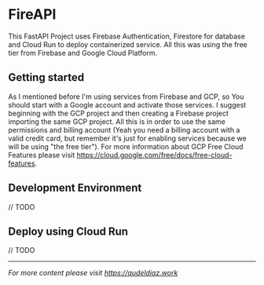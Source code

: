# FireAPI

This FastAPI Project uses Firebase Authentication, Firestore for database and Cloud Run to deploy containerized service.
All this was using the free tier from Firebase and Google Cloud Platform.

## Getting started

As I mentioned before I'm using services from Firebase and GCP, so You should start with a Google account and activate
those services. I suggest beginning with the GCP project and then creating a Firebase project importing the same GCP
project. All this is in order to use the same permissions and billing account (Yeah you need a billing account with a
valid credit card, but remember it's just for enabling services because we will be using "the free tier").
For more information about GCP Free Cloud Features please visit https://cloud.google.com/free/docs/free-cloud-features.

## Development Environment

// TODO

## Deploy using Cloud Run

// TODO

___
*For more content please visit https://audeldiaz.work*
